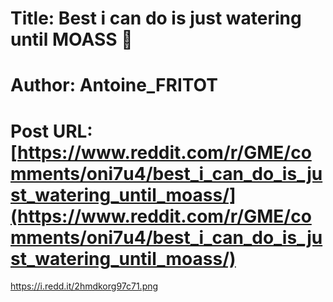 # Title: Best i can do is just watering until MOASS 🍌
# Author: Antoine_FRITOT
# Post URL: [https://www.reddit.com/r/GME/comments/oni7u4/best_i_can_do_is_just_watering_until_moass/](https://www.reddit.com/r/GME/comments/oni7u4/best_i_can_do_is_just_watering_until_moass/)


https://i.redd.it/2hmdkorg97c71.png